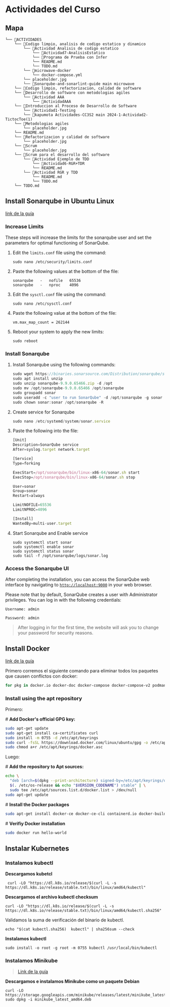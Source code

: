 # Actividades del Curso
## Mapa
```
└── 📁ACTIVIDADES
    └── 📁Codigo limpio, analisis de codigo estatico y dinamico
        └── 📁Actividad Analisis de codigo estatico
            └── 📁Actividad7-AnalisisEstatico
            └── 📁Programa de Prueba con Infer
            └── README.md
            └── TODO.md
        └── 📁microwave-docker
            └── docker-compose.yml
        └── placeholder.jpg
        └── 📁Sonarqube-and-sonarlint-guide main microwave
    └── 📁Codigo limpio, refactorizacion, calidad de software
    └── 📁Desarrollo de software con metodologias agiles
        └── 📁Actividad AAA
            └── 📁ActividadAAA
    └── 📁Introduccion al Proceso de Desarrollo de Software
        └── 📁Actividad1-Testing
        └── 📁kapumota Actividades-CC3S2 main 2024-1-Actividad2-TictocToe(1)
    └── 📁Metodologias agiles
        └── placeholder.jpg
    └── README.md
    └── 📁Refactorizacion y calidad de software
        └── placeholder.jpg
    └── 📁Scrum
        └── placeholder.jpg
    └── 📁Scrum para el desarrollo del software
        └── 📁Actividad Ejemplo de TDD
            └── 📁Actividad6-RGR+TDR
            └── README.md
        └── 📁Actividad RGR y TDD
            └── README.md
            └── TODO.md
    └── TODO.md
```


## Install Sonarqube in Ubuntu Linux
[link de la guía](https://github.com/DagmarLV/Sonarqube-and-sonarlint-guide)
### Increase Limits

These steps will increase the limits for the sonarqube user and set the parameters for optimal functioning of SonarQube.

1. Edit the `limits.conf` file using the command:
    
    ```
    sudo nano /etc/security/limits.conf
    ```
    
2. Paste the following values at the bottom of the file:
    
    ```
    sonarqube   -   nofile   65536
    sonarqube   -   nproc    4096
    ```
    
3. Edit the `sysctl.conf` file using the command:
    
    ```
    sudo nano /etc/sysctl.conf
    ```
    
4. Paste the following value at the bottom of the file:
    
    ```
    vm.max_map_count = 262144
    ```
    
5. Reboot your system to apply the new limits:
    
    ```
    sudo reboot
    ```

### **Install Sonarqube**

1. Install Sonarqube using the following commands:
    
    ```jsx
    sudo wget https://binaries.sonarsource.com/Distribution/sonarqube/sonarqube-9.9.0.65466.zip
    sudo apt install unzip
    sudo unzip sonarqube-9.9.0.65466.zip -d /opt
    sudo mv /opt/sonarqube-9.9.0.65466 /opt/sonarqube
    sudo groupadd sonar
    sudo useradd -c "user to run SonarQube" -d /opt/sonarqube -g sonar sonar
    sudo chown sonar:sonar /opt/sonarqube -R
    ```
    
2. Create service for Sonarqube
    
    ```jsx
    sudo nano /etc/systemd/system/sonar.service
    ```
    
3. Paste the following into the file:
    
    ```jsx
    [Unit]
    Description=SonarQube service
    After=syslog.target network.target
    
    [Service]
    Type=forking
    
    ExecStart=/opt/sonarqube/bin/linux-x86-64/sonar.sh start
    ExecStop=/opt/sonarqube/bin/linux-x86-64/sonar.sh stop
    
    User=sonar
    Group=sonar
    Restart=always
    
    LimitNOFILE=65536
    LimitNPROC=4096
    
    [Install]
    WantedBy=multi-user.target
    ```
    
4. Start Sonarqube and Enable service
    
    ```
    sudo systemctl start sonar
    sudo systemctl enable sonar
    sudo systemctl status sonar
    sudo tail -f /opt/sonarqube/logs/sonar.log
    ```
### **Access the Sonarqube UI**

After completing the installation, you can access the SonarQube web interface by navigating to [`http://localhost:9000`](http://localhost:9000/) in your web browser. 

Please note that by default, SonarQube creates a user with Administrator privileges. You can log in with the following credentials: 

`Username: admin` 

`Password: admin`

> After logging in for the first time, the website will ask you to change your password for security reasons.

## Install Docker
[link de la guía](https://docs.docker.com/engine/install/ubuntu/)

Primero corremos el siguiente comando para eliminar todos los paquetes que causen conflictos con docker:

```bash
for pkg in docker.io docker-doc docker-compose docker-compose-v2 podman-docker containerd runc; do sudo apt-get remove $pkg; done
```

### Install using the apt repository
Primero:

\# **Add Docker's official GPG key:**

```bash
sudo apt-get update
sudo apt-get install ca-certificates curl
sudo install -m 0755 -d /etc/apt/keyrings
sudo curl -fsSL https://download.docker.com/linux/ubuntu/gpg -o /etc/apt/keyrings/docker.asc
sudo chmod a+r /etc/apt/keyrings/docker.asc
```
Luego:

\# **Add the repository to Apt sources:**
```bash
echo \
  "deb [arch=$(dpkg --print-architecture) signed-by=/etc/apt/keyrings/docker.asc] https://download.docker.com/linux/ubuntu \
  $(. /etc/os-release && echo "$VERSION_CODENAME") stable" | \
  sudo tee /etc/apt/sources.list.d/docker.list > /dev/null
sudo apt-get update
```
\# **Install the Docker packages**

```bash
sudo apt-get install docker-ce docker-ce-cli containerd.io docker-buildx-plugin docker-compose-plugin
```
\# **Verifiy Docker installation**

```bash
sudo docker run hello-world
```

## Instalar Kubernetes 
### Instalamos kubectl
**Descargamos kubetcl**
```shell
 curl -LO "https://dl.k8s.io/release/$(curl -L -s https://dl.k8s.io/release/stable.txt)/bin/linux/amd64/kubectl"
```

**Descargamos el archivo kubectl checksum**

```shell
curl -LO "https://dl.k8s.io/release/$(curl -L -s https://dl.k8s.io/release/stable.txt)/bin/linux/amd64/kubectl.sha256"
```

Validamos la suma de verificación del binario de kubectl.

```shell
echo "$(cat kubectl.sha256)  kubectl" | sha256sum --check
```

**Instalamos kubectl**
```shell
sudo install -o root -g root -m 0755 kubectl /usr/local/bin/kubectl
```

### Instalamos Minikube
> [Link de la guía](https://minikube.sigs.k8s.io/docs/start/?arch=%2Flinux%2Fx86-64%2Fstable%2Fbinary+download)

**Descargamos e instalamos Minikube como un paquete Debian**
```shell
curl -LO https://storage.googleapis.com/minikube/releases/latest/minikube_latest_amd64.deb
sudo dpkg -i minikube_latest_amd64.deb
```


